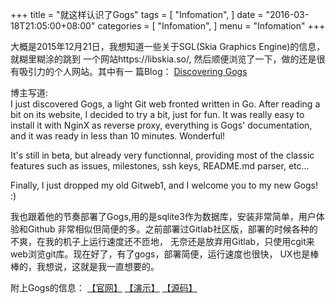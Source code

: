 +++
title = "就这样认识了Gogs"
tags = [
    "Infomation",
]
date = "2016-03-18T21:05:00+08:00"
categories = [
    "Infomation",
]
menu = "Infomation"
+++

大概是2015年12月21日，我想知道一些关于SGL(Skia Graphics Engine)的信息，就糊里糊涂的跳到
一个网站https://libskia.so/, 然后顺便浏览了一下，做的还是很有吸引力的个人网站。其中有一
篇Blog： [Discovering Gogs](https://libskia.so/b/discovering-gogs.html)

博主写道:   
I just discovered Gogs, a light Git web fronted written in Go.
After reading a bit on its website, I decided to try a bit, just
for fun. It was really easy to install it with NginX as reverse
proxy, everything is Gogs' documentation, and it was ready in
less than 10 minutes. Wonderful!

It's still in beta, but already very functionnal, providing most
of the classic features such as issues, milestones, ssh keys, README.md
parser, etc...

Finally, I just dropped my old Gitweb1, and I welcome you to my new Gogs! :)

我也跟着他的节奏部署了Gogs,用的是sqlite3作为数据库，安装非常简单，用户体验和Github
非常相似但简便的多。之前部署过Gitlab社区版，部署的时候各种的不爽，在我的机子上运行速度还不匝地，
无奈还是放弃用Gitlab，只使用cgit来web浏览git库。现在好了，有了gogs，部署简便，运行速度也很快，
UX也是棒棒的，我想说，这就是我一直想要的。   
<!--more-->
附上Gogs的信息： [【官网】](https://gogs.io "官方网站") [【演示】](https://try.gogs.io "官方演示")  [【源码】](https://github.com/gogits/gogs "官方源码")
